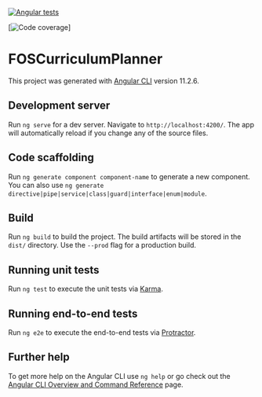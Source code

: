 [![Angular tests](https://github.com/Over-the-Top-Achievers/FOS-Curriculum-Planner/actions/workflows/main.yml/badge.svg)](https://github.com/Over-the-Top-Achievers/FOS-Curriculum-Planner/actions/workflows/main.yml)

[![Code coverage](https://raw.githubusercontent.com/Over-the-Top-Achievers/FOS-Curriculum-Planner/badges/coverage/badge-functions.svg?token=ALSWVB7CTGQ5T32YLQ37FMTATEFCS)]


# FOSCurriculumPlanner

This project was generated with [Angular CLI](https://github.com/angular/angular-cli) version 11.2.6.

## Development server

Run `ng serve` for a dev server. Navigate to `http://localhost:4200/`. The app will automatically reload if you change any of the source files.

## Code scaffolding

Run `ng generate component component-name` to generate a new component. You can also use `ng generate directive|pipe|service|class|guard|interface|enum|module`.

## Build

Run `ng build` to build the project. The build artifacts will be stored in the `dist/` directory. Use the `--prod` flag for a production build.

## Running unit tests

Run `ng test` to execute the unit tests via [Karma](https://karma-runner.github.io).

## Running end-to-end tests

Run `ng e2e` to execute the end-to-end tests via [Protractor](http://www.protractortest.org/).

## Further help

To get more help on the Angular CLI use `ng help` or go check out the [Angular CLI Overview and Command Reference](https://angular.io/cli) page.
